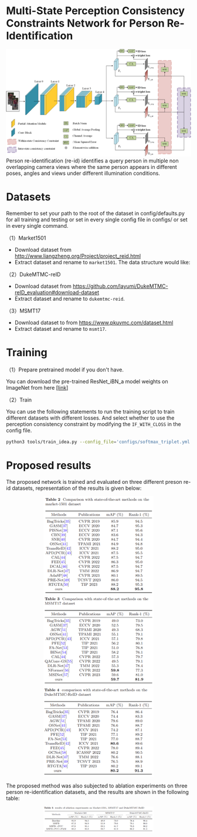 # Multi-State Perception Consistency Constraints Network for Person Re-Identification

![framework](fig/main1.png)
Person re-identification (re-id) identifies a query person in multiple non overlapping camera views where the same
person appears in different poses, angles and views under different illumination conditions.

# Datasets

Remember to set your path to the root of the dataset in config/defaults.py for all training and testing or set in every single config file in configs/ or set in every single command.

（1）Market1501

* Download dataset from http://www.liangzheng.org/Project/project_reid.html
* Extract dataset and rename to `market1501`. The data structure would like:

（2）DukeMTMC-reID

* Download dataset from https://github.com/layumi/DukeMTMC-reID_evaluation#download-dataset
* Extract dataset and rename to `dukemtmc-reid`. 

（3）MSMT17

* Download dataset to from https://www.pkuvmc.com/dataset.html
* Extract dataset and rename to `msmt17`. 


# Training

（1）Prepare pretrained model if you don't have.
    
You can download the pre-trained ResNet_iBN_a model weights on ImageNet from here [[link]](https://drive.google.com/open?id=1_r4wp14hEMkABVow58Xr4mPg7gvgOMto)

（2）Train

You can use the following statements to run the training script to train different datasets with different losses. And select whether to use the perception consistency constraint by modifying the `IF_WITH_CLOSS` in the config file.

```bash
python3 tools/train_idea.py --config_file='configs/softmax_triplet.yml' MODEL.DEVICE_ID "('your device id')" DATASETS.NAMES "('market1501')" OUTPUT_DIR "('your path to save checkpoints and logs')"
```

# Proposed results

The proposed network is trained and evaluated on three different preson re-id datasets, representation of the
results is given below:

<div align=center>
<img src='fig/market.png' width='300'>
</div>

<div align=center>
<img src='fig/msmt.png' width='300'>
</div>

<div align=center>
<img src='fig/duke.png' width='300'>
</div>

The proposed method was also subjected to ablation experiments on three person re-identification datasets, and the results are shown in the following table:

<div align=center>
<img src='fig/ablation.png' width='300'>
</div>

